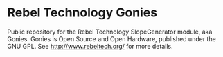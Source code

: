 # Rebel Technology Gonies
Public repository for the Rebel Technology SlopeGenerator module, aka Gonies. Gonies is Open Source and Open Hardware, published under the GNU GPL. See http://www.rebeltech.org/ for more details.
